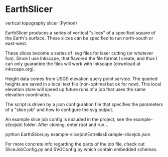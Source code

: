 # EarthSlicer
vertical topography slicer (Python)

EarthSlicer produces a series of vertical "slices" of a specified square of the Earth's surface.
These slices can be specified to run north-south or east-west.

These slices become a series of .svg files for laser cutting (or whatever fun).
Since I use Inkscape, that flavored the file format I create, and thus I can only guarantee the files will work with Inkscape (download at inkscape.org).

Height data comes from USGS elevation query point service.
The queried heights are saved in a local text file (non-optimal but ok for now).
This local elevation store will speed up future runs of a job that uses the same elevation coordinates.

The script is driven by a json configuration file that specifies the parameters of a "slice job" and how to configure the svg output.

An example slice job config is included in the project, see the example-slicejob\ folder.
After cloning, enter root and run...

python EarthSlicer.py example-slicejob\EstrellasExample-slicejob.json

For more concrete info regarding the parts of the job file, check out SliceJobConfig.py and SVGConfig.py which contain embedded schemas.

